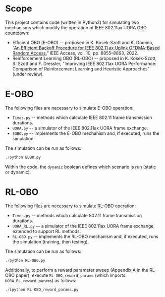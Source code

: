 # Scope

This project contains code (written in Python3) for simulating two mechanisms which modify the operation of IEEE 802.11ax UORA OBO countdown:

- Efficient OBO (E-OBO) -- proposed in K. Kosek-Szott and K. Domino, “[An Efficient Backoff Procedure for IEEE 802.11 ax Uplink OFDMA-Based Random Access](https://ieeexplore.ieee.org/abstract/document/9669929),” IEEE Access, vol. 10, pp. 8855–8863, 2022.
- Reinforcement Learning OBO (RL-OBO) -- proposed in K. Kosek-Szott, S. Szott and F. Dressler, "Improving IEEE 802.11ax UORA Performance: Comparison of Reinforcement Learning and Heuristic
  Approaches" (under review).

# E-OBO

The following files are necessary to simulate E-OBO operation:

- `Times.py` -- methods which calculate IEEE 802.11 frame transmission durations.
- `UORA.py` -- a simulator of the IEEE 802.11ax UORA frame exchange.
- `EOBO.py` -- implements the E-OBO mechanism and, if executed, runs the simulation.

The simulation can be run as follows:

```python
./python EOBO.py
```

Within the code, the `dynamic` boolean defines which scenario is run (static or dynamic). 

# RL-OBO

The following files are necessary to simulate RL-OBO operation:

- `Times.py` -- methods which calculate 802.11 frame transmission durations.
- `UORA_RL.py` -- a simulator of the IEEE 802.11ax UORA frame exchange, extended to support RL methods.
- `RL-OBO.py` -- implements the RL-OBO mechanism and, if executed, runs the simulation (training, then testing).

The simulation can be run as follows:

```python
./python RL-OBO.py
```

Additionally, to perform a reward parameter sweep (Appendix A in the RL-OBO paper), execute `RL-OBO_reward_params` (which imports `UORA_RL_reward_params`) as follows:

```python
./ipython RL-OBO_reward_params.py
```

